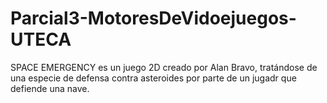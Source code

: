 # Parcial3-MotoresDeVidoejuegos-UTECA
SPACE EMERGENCY es un juego 2D creado por Alan Bravo, tratándose de una especie de defensa contra asteroides por parte de un jugadr que defiende una nave.
